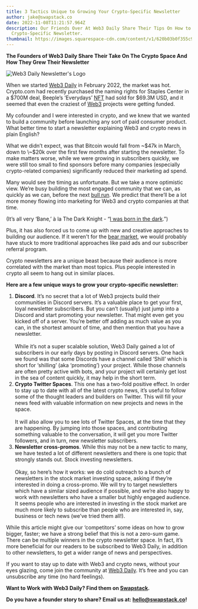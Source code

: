```yaml
---
title: 3 Tactics Unique to Growing Your Crypto-Specific Newsletter
author: jake@swapstack.co
date: 2022-11-08T11:21:57.964Z
description: Our Friends Over At Web3 Daily Share Their Tips On How to Grow Your
  Crypto-Specific Newsletter.
thumbnail: https://images.squarespace-cdn.com/content/v1/620b03b0f355c971d499868e/85ea887c-0aa7-4672-8e93-d9ab4f932a24/Web3-Daily-Newsletter-Header-WTP.png?format=1500w
---
```

**T﻿he Founders of Web3 Daily Share Their Take On The Crypto Space And How They Grew Their Newsletter**

![Web3 Daily Newsletter's Logo](https://images.squarespace-cdn.com/content/v1/620b03b0f355c971d499868e/85ea887c-0aa7-4672-8e93-d9ab4f932a24/Web3-Daily-Newsletter-Header-WTP.png?format=1500w "Web3 Daily Newsletter's Logo")

When we started [Web3 Daily](https://www.web3daily.co/?utm_source=swapstack&utm_medium=blog&utm_campaign=swapstack&utm_id=SwapStack) in February 2022, the market was hot. Crypto.com had recently purchased the naming rights for Staples Center in a $700M deal, Beeple’s ‘Everydays’ [NFT](https://www.thedefidictionary.com/dictionary/what-is-an-nft?) had sold for $69.3M USD, and it seemed that even the craziest of [Web3](https://www.thedefidictionary.com/dictionary/what-is-web3?) projects were getting funded.

My cofounder and I were interested in crypto, and we knew that we wanted to build a community before launching any sort of paid consumer product. What better time to start a newsletter explaining Web3 and crypto news in plain English?

What we didn’t expect, was that Bitcoin would fall from \~$47k in March, down to \~$20k over the first few months after starting the newsletter. To make matters worse, while we were growing in subscribers quickly, we were still too small to find sponsors before many companies (especially crypto-related companies) significantly reduced their marketing ad spend.

Many would see the timing as unfortunate. But we take a more optimistic view. We’re busy building the most engaged community that we can, as quickly as we can, before the next [bull run](https://www.thedefidictionary.com/dictionary/what-is-a-bull-run?). We predict that there’ll be a lot more money flowing into marketing for Web3 and crypto companies at that time.

(It’s all very ‘Bane,’ à la The Dark Knight - “[I was born in the dark](https://www.youtube.com/watch?v=8BeG1UbaV-Q).”)

Plus, it has also forced us to come up with new and creative approaches to building our audience. If it weren't for the [bear market](https://www.thedefidictionary.com/dictionary/what-is-a-bear-market?), we would probably have stuck to more traditional approaches like paid ads and our subscriber referral program.

Crypto newsletters are a unique beast because their audience is more correlated with the market than most topics. Plus people interested in crypto all seem to hang out in similar places. 

**Here are a few unique ways to grow your crypto-specific newsletter:**

1. **Discord**. It’s no secret that a lot of Web3 projects build their communities in Discord servers. It’s a valuable place to get your first, loyal newsletter subscribers. But you can’t (usually) just jump into a Discord and start promoting your newsletter. That might even get you kicked off of a server. You’re better off adding as much value as you can, in the shortest amount of time, and then mention that you have a newsletter.\
   \
   While it’s not a super scalable solution, Web3 Daily gained a lot of subscribers in our early days by posting in Discord servers. One hack we found was that some Discords have a channel called ‘Shill’ which is short for ‘shilling’ (aka ‘promoting’) your project. While those channels are often pretty active with bots, and your project will certainly get lost in the sea of content quickly, it may help in the short term.
2. **Crypto Twitter Spaces**. This one has a two-fold positive effect. In order to stay up to date with all of the latest crypto news, it’s useful to follow some of the thought leaders and builders on Twitter. This will fill your news feed with valuable information on new projects and news in the space.\
   \
   It will also allow you to see lots of Twitter Spaces, at the time that they are happening. By jumping into those spaces, and contributing something valuable to the conversation, it will get you more Twitter followers, and in turn, new newsletter subscribers.
3. **Newsletter cross-promos**. While this may not be a new tactic to many, we have tested a lot of different newsletters and there is one topic that strongly stands out. Stock investing newsletters.\
   \
   Okay, so here’s how it works: we do cold outreach to a bunch of newsletters in the stock market investing space, asking if they’re interested in doing a cross-promo. We will try to target newsletters which have a similar sized audience if possible, and we’re also happy to work with newsletters who have a smaller but highly engaged audience. It seems people who are interested in investing in the stock market are much more likely to subscribe than people who are interested in, say, business or tech news (we’ve tried them all!).

While this article might give our ‘competitors’ some ideas on how to grow bigger, faster; we have a strong belief that this is not a zero-sum game. There can be multiple winners in the crypto newsletter space. In fact, it’s more beneficial for our readers to be subscribed to Web3 Daily, in addition to other newsletters, to get a wider range of news and perspectives.

If you want to stay up to date with Web3 and crypto news, without your eyes glazing, come join the community at [Web3 Daily](https://www.web3daily.co/?utm_source=swapstack&utm_medium=blog&utm_campaign=swapstack&utm_id=SwapStack). It’s free and you can unsubscribe any time (no hard feelings).

**Want to Work with Web3 Daily? Find them on [Swapstack](https://swapstack.co/brands/).**

**Do you have a founder story to share? Email us at: [hello@swapstack.co](mailto:hello@swapstack.co)!**